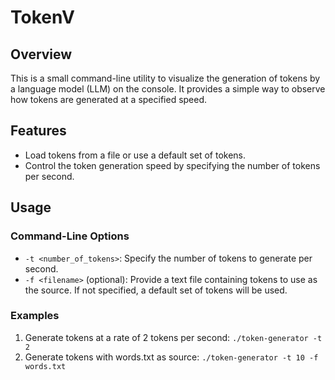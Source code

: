 # TokenV

## Overview

This is a small command-line utility to visualize the generation of tokens by a language model (LLM) on the console. It provides a simple way to observe how tokens are generated at a specified speed.

## Features

- Load tokens from a file or use a default set of tokens.
- Control the token generation speed by specifying the number of tokens per second.

## Usage

### Command-Line Options

- `-t <number_of_tokens>`: Specify the number of tokens to generate per second.
- `-f <filename>` (optional): Provide a text file containing tokens to use as the source. If not specified, a default set of tokens will be used.

### Examples

1. Generate tokens at a rate of 2 tokens per second:
   `./token-generator -t 2`
2. Generate tokens with words.txt as source:
   `./token-generator -t 10 -f words.txt`
